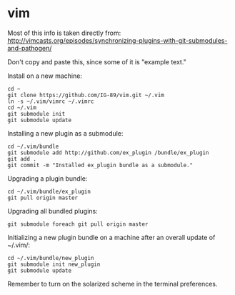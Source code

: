 # vim

Most of this info is taken directly from:
http://vimcasts.org/episodes/synchronizing-plugins-with-git-submodules-and-pathogen/

Don't copy and paste this, since some of it is "example text."

Install on a new machine:

    cd ~
    git clone https://github.com/IG-89/vim.git ~/.vim
    ln -s ~/.vim/vimrc ~/.vimrc
    cd ~/.vim
    git submodule init
    git submodule update

Installing a new plugin as a submodule:

    cd ~/.vim/bundle
    git submodule add http://github.com/ex_plugin /bundle/ex_plugin
    git add .
    git commit -m "Installed ex_plugin bundle as a submodule."

Upgrading a plugin bundle:

    cd ~/.vim/bundle/ex_plugin
    git pull origin master

Upgrading all bundled plugins:

    git submodule foreach git pull origin master

Initializing a new plugin bundle on a machine after an overall
update of ~/.vim/:

    cd ~/.vim/bundle/new_plugin
    git submodule init new_plugin
    git submodule update

Remember to turn on the solarized scheme in the terminal preferences. 

